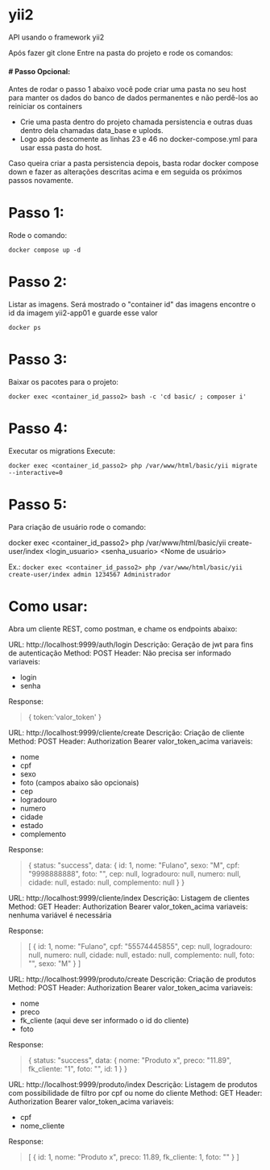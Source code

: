 # yii2
API usando o framework yii2

Após fazer git clone
Entre na pasta do projeto e rode os comandos:
#### # Passo Opcional:
Antes de rodar o passo 1 abaixo você pode criar uma pasta no seu host para manter os dados do banco de dados permanentes e não perdê-los ao reiniciar os containers
- Crie uma pasta dentro do projeto chamada persistencia e outras duas dentro dela chamadas data_base e uplods. 
- Logo após descomente as linhas 23 e 46 no docker-compose.yml para usar essa pasta do host.

Caso queira criar a pasta persistencia depois, basta rodar docker compose down e fazer as alterações descritas acima e em seguida os próximos passos novamente.

# Passo 1: 
Rode o comando:

`docker compose up -d`

# Passo 2: 
Listar as imagens. 
Será mostrado o "container id" das imagens encontre o id da imagem yii2-app01 e guarde esse valor

`docker ps`

# Passo 3: 
Baixar os pacotes para o projeto:

`docker exec <container_id_passo2> bash -c 'cd basic/ ; composer i'`

# Passo 4: 
Executar os migrations
Execute: 

`docker exec <container_id_passo2> php /var/www/html/basic/yii migrate --interactive=0`

# Passo 5:
Para criação de usuário rode o comando:

docker exec <container_id_passo2> php /var/www/html/basic/yii create-user/index <login_usuario> <senha_usuario> <Nome de usuário>

Ex.: `docker exec <container_id_passo2> php /var/www/html/basic/yii create-user/index admin 1234567 Administrador`


# Como usar:
Abra um cliente REST, como postman, e chame os endpoints abaixo:

URL: http://localhost:9999/auth/login 
Descrição: Geração de jwt para fins de autenticação
Method: POST
Header: Não precisa ser informado
variaveis:
- login
- senha

Response: 
> 	{
		token:'valor_token'
	}

URL: http://localhost:9999/cliente/create
Descrição: Criação de cliente
Method: POST
Header: Authorization Bearer valor_token_acima
variaveis:
- nome
- cpf
- sexo
- foto
(campos abaixo são opcionais)
- cep
- logradouro
- numero
- cidade
- estado
- complemento

Response: 
> 	{
		status: "success",
		data: {
                id: 1,
				nome: "Fulano",
				sexo: "M",
				cpf: "9998888888",
				foto: "",
				cep: null,
                logradouro: null,
                numero: null,
                cidade: null,
                estado: null,
                complemento: null
		}
	}

URL: http://localhost:9999/cliente/index
Descrição: Listagem de clientes
Method: GET
Header: Authorization Bearer valor_token_acima
variaveis: nenhuma variável é necessária

Response: 
> 	[
		{
			id: 1,
			nome: "Fulano",
			cpf: "55574445855",
			cep: null,
			logradouro: null,
			numero: null,
			cidade: null,
			estado: null,
			complemento: null,
			foto: "",
			sexo: "M"
   	 }
	]

URL: http://localhost:9999/produto/create
Descrição: Criação de produtos
Method: POST
Header: Authorization Bearer valor_token_acima
variaveis:
- nome
- preco
- fk_cliente (aqui deve ser informado o id do cliente)
- foto

Response: 
> 	{
    	status: "success",
    	data: {
        	nome: "Produto x",
        	preco: "11.89",
        	fk_cliente: "1",
        	foto: "",
        	id: 1
    	}
	}

URL: http://localhost:9999/produto/index
Descrição: Listagem de produtos com possibilidade de filtro por cpf ou nome do cliente
Method: GET
Header: Authorization Bearer valor_token_acima
variaveis:
- cpf
- nome_cliente

Response: 
> 	[
    	{
        	id: 1,
        	nome: "Produto x",
        	preco: 11.89,
        	fk_cliente: 1,
        	foto: ""
    	}
	]
